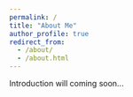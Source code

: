 ```yaml
---
permalink: /
title: "About Me"
author_profile: true
redirect_from: 
  - /about/
  - /about.html
---
```


Introduction will coming soon...




